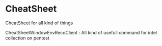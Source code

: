 # CheatSheet 
CheatSheet for all kind of things



CheatSheetWindowEnvRecoClient : All kind of usefull command for intel collection on pentest 
